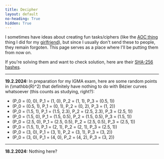 ```yaml
---
title: Decipher
layout: default
no-heading: True
hidden: True
---
```


I sometimes have ideas about creating fun tasks/ciphers (like the [AOC thing](https://slama.dev/aok) thing I did for my <a class='secret' href='/assets/kacka.webp'>girlfriend</a>), but since I usually don't send these to people, they remain forgoten.
This page serves as a place where I'll be putting them from now on.

If you're solving them and want to check solution, here are their [SHA-256 hashes](/assets/decipher.txt).

---

<span id='19-2-2024' markdown="1">**19.2.2024:**</span> In preparation for my IGMA exam, here are some random points in \(\mathbb{R}^2\) that definitely have nothing to do with Bézier curves whatsoever (this counts as studying, right?):
- \(P_0 = (0, 0), P_1 = (1, 0), P_2 = (1, 1), P_3 = (0.5, 1)\)
- \(P_0 = (0.5, 1), P_1 = (0, 1), P_2 = (0, 2), P_3 = (1, 2)\)
- \(P_0 = (1.5, 1), P_1 = (1.5, 2.3), P_2 = (2.5, 2.3), P_3 = (2.5, 1)\)
- \(P_0 = (1.5, 0), P_1 = (1.5, 0.5), P_2 = (1.5, 0.5), P_3 = (1.5, 1)\)
- \(P_0 = (2.5, 0), P_1 = (2.5, 0.5), P_2 = (2.5, 0.5), P_3 = (2.5, 1)\)
- \(P_0 = (1.5, 1), P_1 = (2, 1), P_2 = (2, 1), P_3 = (2.5, 1)\)
- \(P_0 = (3, 0), P_1 = (3, 1), P_2 = (3, 1), P_3 = (3, 2)\)
- \(P_0 = (3, 0), P_1 = (4, 0), P_2 = (4, 2), P_3 = (3, 2)\)

---

<span id='18-2-2024' markdown="1">**18.2.2024:**</span> Nothing here? <!-- Ok, but this one was easy: apple. -->

